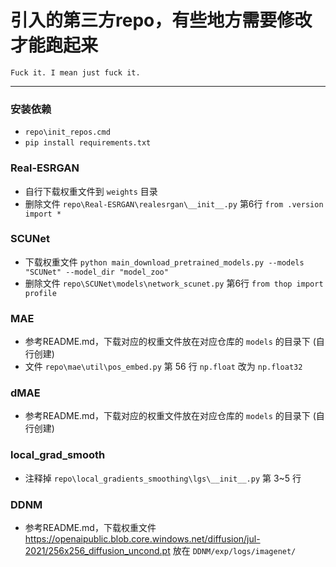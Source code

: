 # 引入的第三方repo，有些地方需要修改才能跑起来

    Fuck it. I mean just fuck it.

----

### 安装依赖

- `repo\init_repos.cmd`
- `pip install requirements.txt`


### Real-ESRGAN

- 自行下载权重文件到 `weights` 目录
- 删除文件 `repo\Real-ESRGAN\realesrgan\__init__.py` 第6行 `from .version import *`


### SCUNet

- 下载权重文件 `python main_download_pretrained_models.py --models "SCUNet" --model_dir "model_zoo"`
- 删除文件 `repo\SCUNet\models\network_scunet.py` 第6行 `from thop import profile`


### MAE

- 参考README.md，下载对应的权重文件放在对应仓库的 `models` 的目录下 (自行创建)
- 文件 `repo\mae\util\pos_embed.py` 第 56 行 `np.float` 改为 `np.float32`


### dMAE

- 参考README.md，下载对应的权重文件放在对应仓库的 `models` 的目录下 (自行创建)


### local_grad_smooth

- 注释掉 `repo\local_gradients_smoothing\lgs\__init__.py` 第 3~5 行


### DDNM

- 参考README.md，下载权重文件 https://openaipublic.blob.core.windows.net/diffusion/jul-2021/256x256_diffusion_uncond.pt 放在 `DDNM/exp/logs/imagenet/`

